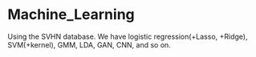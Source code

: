# Machine_Learning
Using the SVHN database.  We have logistic regression(+Lasso, +Ridge), SVM(+kernel), GMM, LDA, GAN, CNN, and so on.
